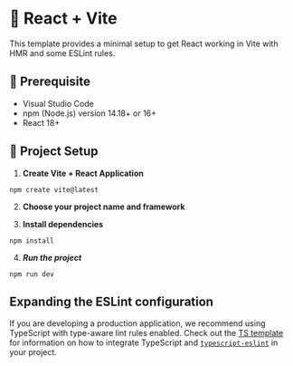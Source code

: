 # 🚀 React + Vite

This template provides a minimal setup to get React working in Vite with HMR and some ESLint rules.

## 📃 Prerequisite
- Visual Studio Code
- npm (Node.js) version 14.18+ or 16+
- React 18+

## 🔧 Project Setup

1. **Create Vite + React Application**
```
npm create vite@latest
```
2. **Choose your project name and framework**
   
3. **Install dependencies**
```
npm install
```
4. ***Run the project***
```
npm run dev
```

## Expanding the ESLint configuration

If you are developing a production application, we recommend using TypeScript with type-aware lint rules enabled. Check out the [TS template](https://github.com/vitejs/vite/tree/main/packages/create-vite/template-react-ts) for information on how to integrate TypeScript and [`typescript-eslint`](https://typescript-eslint.io) in your project.
